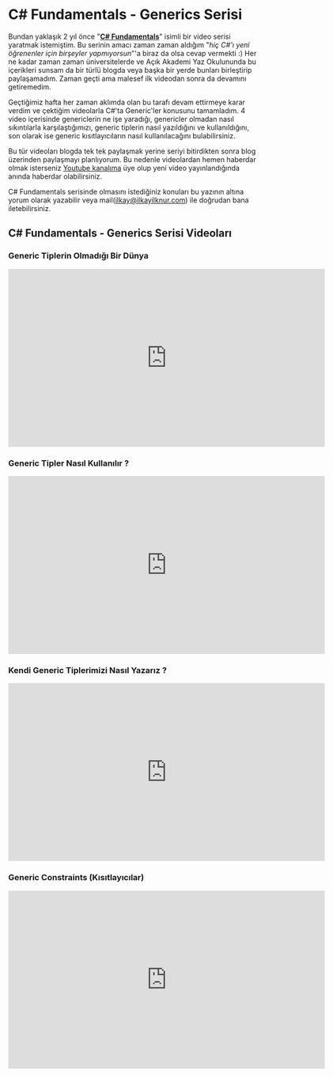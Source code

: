 # C# Fundamentals - Generics Serisi #

Bundan yaklaşık 2 yıl önce "**[C# Fundamentals](https://www.youtube.com/playlist?list=PLaoZ5NpXm4eSB-Ji58eZQZCGJfSD1HNPQ)**" isimli bir video serisi yaratmak istemiştim. Bu serinin amacı zaman zaman aldığım "*hiç C#'ı yeni öğrenenler için birşeyler yapmıyorsun*"'a biraz da olsa cevap vermekti :) Her ne kadar zaman zaman üniversitelerde ve Açık Akademi Yaz Okulununda bu içerikleri sunsam da bir türlü blogda veya başka bir yerde bunları birleştirip paylaşamadım. Zaman geçti ama malesef ilk videodan sonra da devamını getiremedim. 

Geçtiğimiz hafta her zaman aklımda olan bu tarafı devam ettirmeye karar verdim ve çektiğim videolarla C#'ta Generic'ler konusunu tamamladım. 4 video içerisinde genericlerin ne işe yaradığı, genericler olmadan nasıl sıkıntılarla karşılaştığımızı, generic tiplerin nasıl yazıldığını ve kullanıldığını, son olarak ise generic kısıtlayıcıların nasıl kullanılacağını bulabilirsiniz.

Bu tür videoları blogda tek tek paylaşmak yerine seriyi bitirdikten sonra blog üzerinden paylaşmayı planlıyorum. Bu nedenle videolardan hemen haberdar olmak isterseniz [Youtube kanalıma](https://www.youtube.com/channel/UCsuVaAyqOIvRJSkUoFngcLg) üye olup yeni video yayınlandığında anında haberdar olabilirsiniz.

C# Fundamentals serisinde olmasını istediğiniz konuları bu yazının altına yorum olarak yazabilir veya mail(ilkay@ilkayilknur.com) ile doğrudan bana iletebilirsiniz.

## C# Fundamentals - Generics Serisi Videoları ##

### Generic Tiplerin Olmadığı Bir Dünya ###


<iframe width="640" height="360" src="https://www.youtube.com/embed/TzIEKIjqU1Y?list=PLaoZ5NpXm4eSB-Ji58eZQZCGJfSD1HNPQ" frameborder="0" allowfullscreen></iframe>

### Generic Tipler Nasıl Kullanılır ? ###

<iframe width="640" height="360" src="https://www.youtube.com/embed/IG-FUIRwrgI?list=PLaoZ5NpXm4eSB-Ji58eZQZCGJfSD1HNPQ" frameborder="0" allowfullscreen></iframe>

### Kendi Generic Tiplerimizi Nasıl Yazarız ? ###

<iframe width="640" height="360" src="https://www.youtube.com/embed/b7yEeYdD1bg?list=PLaoZ5NpXm4eSB-Ji58eZQZCGJfSD1HNPQ" frameborder="0" allowfullscreen></iframe>

### Generic Constraints (Kısıtlayıcılar) ###

<iframe width="640" height="360" src="https://www.youtube.com/embed/BrJQT03HnFU?list=PLaoZ5NpXm4eSB-Ji58eZQZCGJfSD1HNPQ" frameborder="0" allowfullscreen></iframe>
